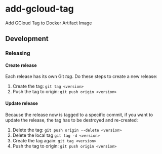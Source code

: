 # add-gcloud-tag
Add GCloud Tag to Docker Artifact Image

## Development

### Releasing

#### Create release

Each release has its own Git *tag*. Do these steps to create a new release:

1. Create the tag: `git tag <version>`
1. Push the tag to origin: `git push origin <version>`


#### Update release

Because the release now is tagged to a specific commit, if you want to update the release, the tag has to be destroyed and re-created:

1. Delete the tag: `git push origin --delete <version>`
1. Delete the local tag `git tag -d <version>`
3. Create the tag again: `git tag <version>`
4. Push the tag to origin: `git push origin <version>`
